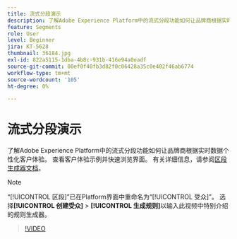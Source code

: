 ```yaml
---
title: 流式分段演示
description: 了解Adobe Experience Platform中的流式分段功能如何让品牌商根据实时数据个性化客户体验。 查看客户体验示例并快速浏览界面。
feature: Segments
role: User
level: Beginner
jira: KT-5628
thumbnail: 36184.jpg
exl-id: 822a5115-1dba-4b8c-931b-416e94a0eadf
source-git-commit: 00ef0f40fb3d82f0c06428a35c0e402f46ab6774
workflow-type: tm+mt
source-wordcount: '105'
ht-degree: 0%

---
```


# 流式分段演示

了解Adobe Experience Platform中的流式分段功能如何让品牌商根据实时数据个性化客户体验。 查看客户体验示例并快速浏览界面。 有关详细信息，请参阅[区段生成器文档](https://experienceleague.adobe.com/docs/experience-platform/segmentation/ui/segment-builder.html)。

>[!NOTE]
>
> “[!UICONTROL 区段]”已在Platform界面中重命名为“[!UICONTROL 受众]”。 选择&#x200B;**[!UICONTROL 创建受众]** > **[!UICONTROL 生成规则]**&#x200B;以输入此视频中特别介绍的规则生成器。

>[!VIDEO](https://video.tv.adobe.com/v/36184?learn=on)


